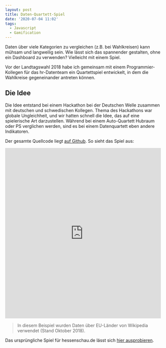 ```yaml
---
layout: post
title: Daten-Quartett-Spiel
date: '2020-07-04 11:02'
tags:
  - Javascript
  - Gamification
---
```


Daten über viele Kategorien zu vergleichen (z.B. bei Wahlkreisen) kann mühsam
und langweilig sein. Wie lässt sich das spannender gestalten, ohne ein Dashboard
zu verwenden? Vielleicht mit einem Spiel.

<!-- more -->

Vor der Landtagswahl 2018 habe ich gemeinsam mit einem Programmier-Kollegen
für das hr-Datenteam ein Quartettspiel entwickelt, in dem die Wahlkreise
gegeneinander antreten können.

## Die Idee

Die Idee entstand bei einem Hackathon bei der Deutschen Welle zusammen
mit deutschen und schwedischen Kollegen. Thema des Hackathons war globale
Ungleichheit, und wir hatten schnell die Idee, das auf eine spielerische Art
darzustellen. Während bei einem Auto-Quartett Hubraum oder PS verglichen werden,
sind es bei einem Datenquartett eben andere Indikatoren.

Der gesamte Quellcode liegt [auf Github](https://www.github.com/hafertill/toptrumps/).
So sieht das Spiel aus:

<iframe style="width: 100%; height: 550px; border: 0;"
  src="https://hafertill.github.io/toptrumps/"></iframe>

>In diesem Beispiel wurden Daten über EU-Länder von Wikipedia verwendet
(Stand Oktober 2018).

Das ursprüngliche Spiel für hessenschau.de lässt sich [hier ausprobieren](https://www.hessenschau.de/politik/wahlen/landtagswahl-2018/das-grosse-hrwahl-quartett,ltw18-wahlkreisquartett-104.html).
